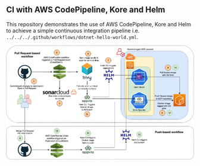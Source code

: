 ## CI with AWS CodePipeline, Kore and Helm

This repository demonstrates the use of AWS CodePipeline, Kore and Helm to achieve a simple continuous integration pipeline i.e. `../../../.github/workflows/dotnet-hello-world.yml`.

![AWS CodePipeline CI Pipeline](../../images/aws-codepipeline-ci.png)
